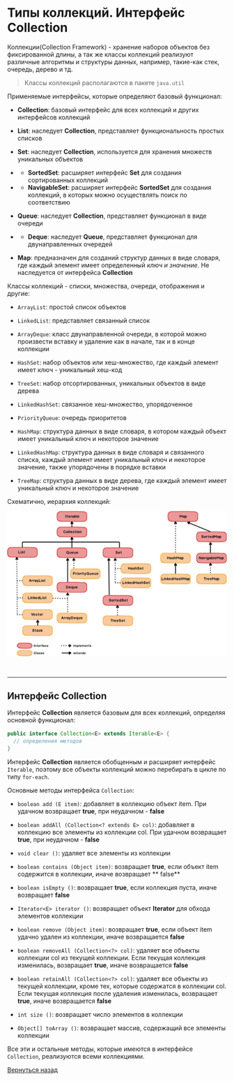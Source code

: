 # Типы коллекций. Интерфейс Collection

Коллекции(Collection Framework) - хранение наборов объектов без фиксированной длины, а так же классы коллекций реализуют различные
алгоритмы и структуры данных, например, такие-как стек, очередь, дерево и тд.

> Классы коллекций располагаются в пакете `java.util`


Применяемые интерфейсы, которые определяют базовый функционал:

+ **Collection**: базовый интерфейс для всех коллекций и других интерфейсов коллекций

+ **List**: наследует **Collection**, представляет функциональность простых списков

+ **Set**: наследует **Collection**, используется для хранения множеств уникальных объектов

+
    + **SortedSet**: расширяет интерфейс **Set** для создания сортированных коллекций

+
    + **NavigableSet**: расширяет интерфейс **SortedSet** для создания коллекций, в которых можно осуществлять поиск по
      соответствию

+ **Queue**: наследует **Collection**, представляет функционал в виде очереди

+
    + **Deque**: наследует **Queue**, представляет функционал для двунаправленных очередей

+ **Map**: предназначен для созданий структур данных в виде словаря, где каждый элемент имеет определенный *ключ и
  значение*. Не наследуется от интерфейса **Collection**

Классы коллекций - списки, множества, очереди, отображения и другие:

+ `ArrayList`: простой список объектов

+ `LinkedList`: представляет связанный список

+ `ArrayDeque`: класс двунаправленной очереди, в которой можно произвести вставку и удаление как в начале,
  так и в конце коллекции

+ `HashSet`: набор объектов или хеш-множество, где каждый элемент имеет ключ - уникальный хеш-код

+ `TreeSet`: набор отсортированных, уникальных объектов в виде дерева

+ `LinkedHashSet`: связанное хеш-множество, упорядоченное

+ `PriorityQueue`: очередь приоритетов

+ `HashMap`: структура данных в виде словаря, в котором каждый объект имеет уникальный ключ и некоторое значение

+ `LinkedHashMap`: структура данных в виде словаря и связанного списка, каждый элемент имеет уникальный ключ и некоторое значение, также упорядочены в порядке вставки

+ `TreeMap`: структура данных в виде дерева, где каждый элемент имеет уникальный ключ и некоторое значение


Схематично, иерархия коллекций:

![alt](img/scr1.jpg)

<br>

____

## Интерфейс Collection

Интерфейс **Collection** является базовым для всех коллекций, определяя основной функционал:

```Java
public interface Collection<E> extends Iterable<E> {
  // определения методов
}
```

Интерфейс **Collection** является обобщенным и расширяет интерфейс `Iterable`, поэтому все объекты коллекций можно
перебирать в цикле по типу `for-each`.

<a name="methods"></a>

Основные методы интерфейса `Collection`:

+ `boolean add (E item)`: добавляет в коллекцию объект item. При удачном возвращает **true**, при неудачном - **false**

+ `boolean addAll (Collection<? extends E> col)`: добавляет в коллекцию все элементы из коллекции col. При удачном
  возвращает **true**, при неудачном - **false**

+ `void clear ()`: удаляет все элементы из коллекции

+ `boolean contains (Object item)`: возвращает **true**, если объект item содержится в коллекции, иначе возвращает **
  false**

+ `boolean isEmpty ()`: возвращает **true**, если коллекция пуста, иначе возвращает **false**

+ `Iterator<E> iterator ()`: возвращает объект **Iterator** для обхода элементов коллекции

+ `boolean remove (Object item)`: возвращает **true**, если объект item удачно удален из коллекции, иначе
  возвращается **false**

+ `boolean removeAll (Collection<?> col)`: удаляет все объекты коллекции col из текущей коллекции. Если текущая
  коллекция изменилась, возвращает **true**, иначе возвращается **false**

+ `boolean retainAll (Collection<?> col)`: удаляет все объекты из текущей коллекции, кроме тех, которые содержатся в
  коллекции col. Если текущая коллекция после удаления изменилась, возвращает **true**, иначе возвращается **false**

+ `int size ()`: возвращает число элементов в коллекции

+ `Object[] toArray ()`: возвращает массив, содержащий все элементы коллекции

Все эти и остальные методы, которые имеются в интерфейсе `Collection`, реализуются всеми коллекциями.

[Вернуться назад](../../README.md)